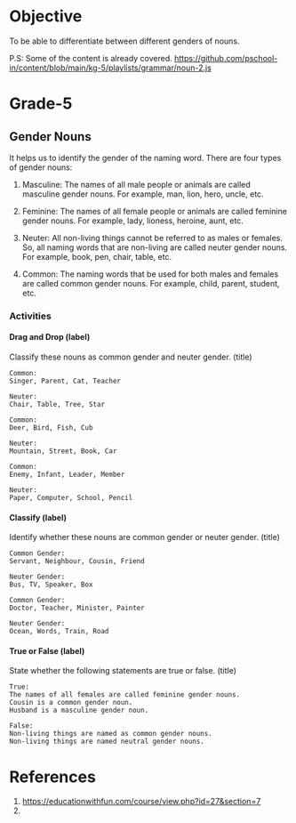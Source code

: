 # Objective

To be able to differentiate between different genders of nouns.

P.S: Some of the content is already covered.
https://github.com/pschool-in/content/blob/main/kg-5/playlists/grammar/noun-2.js

# Grade-5

## Gender Nouns

It helps us to identify the gender of the naming word. There are four types of gender nouns:

1. Masculine:
The names of all male people or animals are called masculine gender nouns. For example, man, lion, hero, uncle, etc.

2. Feminine:
The names of all female people or animals are called feminine gender nouns. For example, lady, lioness, heroine, aunt, etc.

3. Neuter:
All non-living things cannot be referred to as males or females. So, all naming words that are non-living are called neuter gender nouns. For example, book, pen, chair, table, etc.

4. Common:
The naming words that be used for both males and females are called common gender nouns. For example, child, parent, student, etc.

### Activities

#### Drag and Drop (label)

Classify these nouns as common gender and neuter gender. (title)
```
Common:
Singer, Parent, Cat, Teacher

Neuter:
Chair, Table, Tree, Star
```

```
Common:
Deer, Bird, Fish, Cub

Neuter:
Mountain, Street, Book, Car
```

```
Common:
Enemy, Infant, Leader, Member

Neuter:
Paper, Computer, School, Pencil
```

#### Classify (label)

Identify whether these nouns are common gender or neuter gender. (title)
```
Common Gender:
Servant, Neighbour, Cousin, Friend

Neuter Gender:
Bus, TV, Speaker, Box
```

```
Common Gender:
Doctor, Teacher, Minister, Painter

Neuter Gender:
Ocean, Words, Train, Road
```

#### True or False (label)

State whether the following statements are true or false. (title)
```
True:
The names of all females are called feminine gender nouns.
Cousin is a common gender noun.
Husband is a masculine gender noun.

False:
Non-living things are named as common gender nouns.
Non-living things are named neutral gender nouns.
```

# References

1. https://educationwithfun.com/course/view.php?id=27&section=7
2. 

